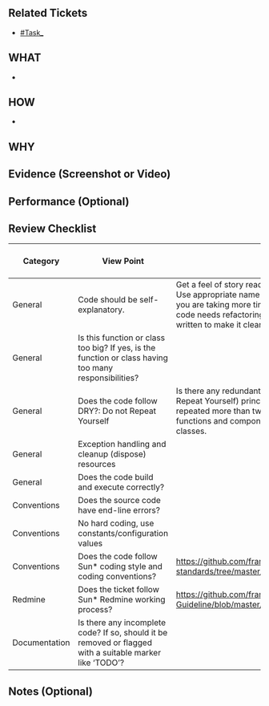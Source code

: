 ## Related Tickets

- [#Task_](https://edu-redmine.sun-asterisk.vn/issues/)

## WHAT

-

## HOW

-

## WHY

## Evidence (Screenshot or Video)

## Performance (Optional)

## Review Checklist

| Category      | View Point                                                   | Description                                                  | Expected Reviewer Answer | Reviewer1 (name)   | Reviewer2 (name)   |
| ------------- | ------------------------------------------------------------ | ------------------------------------------------------------ | ------------------------ | ------------------ | ------------------ |
| General       | Code should be self-explanatory.                             | Get a feel of story reading, while going through the code. Use appropriate name for variables, functions and classes. If you are taking more time to understand the code, then either code needs refactoring or at least comments have to be written to make it clear. | YES                      | <li>- [x] yes</li> | <li>- [ ] yes</li> |
| General       | Is this function or class too big? If yes, is the function or class having too many responsibilities? |                                                              | NO                       | <li>- [x] no</li>  | <li>- [ ] no</li>  |
| General       | Does the code follow DRY?: Do not Repeat Yourself            | Is there any redundant or duplicate code? DRY (Do not Repeat Yourself) principle: The same code should not be repeated more than twice. Consider reusable services, functions and components. Consider generic functions and classes. | YES                      | <li>- [x] yes</li> | <li>- [ ] yes</li> |
| General       | Exception handling and cleanup (dispose) resources           |                                                              | YES                      | <li>- [x] yes</li> | <li>- [ ] yes</li> |
| General       | Does the code build and execute correctly?                   |                                                              | YES                      | <li>- [x] yes</li> | <li>- [ ] yes</li> |
| Conventions   | Does the source code have end-line errors?                   |                                                              | NO                       | <li>- [x] no</li>  | <li>- [ ] no</li>  |
| Conventions   | No hard coding, use constants/configuration values           |                                                              | YES                      | <li>- [x] yes</li> | <li>- [ ] yes</li> |
| Conventions   | Does the code follow Sun* coding style and coding conventions? | https://github.com/framgia/coding-standards/tree/master/eng/android | YES                      | <li>- [x] yes</li> | <li>- [ ] yes</li> |
| Redmine       | Does the ticket follow Sun* Redmine working process?         | https://github.com/framgia/Training-Guideline/blob/master/WorkingProcess/redmine/redmine.md | YES                      | <li>- [x] yes</li> | <li>- [ ] yes</li> |
| Documentation | Is there any incomplete code? If so, should it be removed or flagged with a suitable marker like ‘TODO’? |                                                              | YES                      | <li>- [x] yes</li> | <li>- [ ] yes</li> |

## Notes (Optional)
